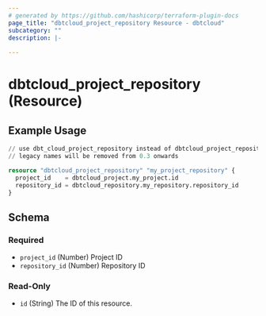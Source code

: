 ```yaml
---
# generated by https://github.com/hashicorp/terraform-plugin-docs
page_title: "dbtcloud_project_repository Resource - dbtcloud"
subcategory: ""
description: |-
  
---
```


# dbtcloud_project_repository (Resource)



## Example Usage

```terraform
// use dbt_cloud_project_repository instead of dbtcloud_project_repository for the legacy resource names
// legacy names will be removed from 0.3 onwards

resource "dbtcloud_project_repository" "my_project_repository" {
  project_id    = dbtcloud_project.my_project.id
  repository_id = dbtcloud_repository.my_repository.repository_id
}
```

<!-- schema generated by tfplugindocs -->
## Schema

### Required

- `project_id` (Number) Project ID
- `repository_id` (Number) Repository ID

### Read-Only

- `id` (String) The ID of this resource.



